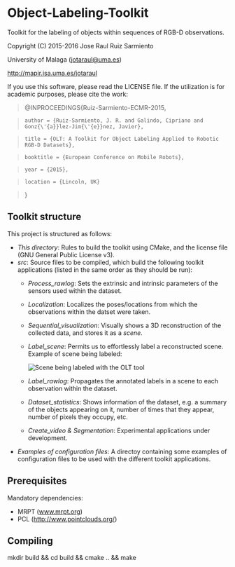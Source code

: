 # Object-Labeling-Toolkit

Toolkit for the labeling of objects within sequences of RGB-D observations.

Copyright (C) 2015-2016 Jose Raul Ruiz Sarmiento

University of Malaga (jotaraul@uma.es)

http://mapir.isa.uma.es/jotaraul

If you use this software, please read the LICENSE file. If the utilization is for academic purposes, please cite the work:

>  @INPROCEEDINGS{Ruiz-Sarmiento-ECMR-2015,

>     author = {Ruiz-Sarmiento, J. R. and Galindo, Cipriano and Gonz{\'{a}}lez-Jim{\'{e}}nez, Javier},

>     title = {OLT: A Toolkit for Object Labeling Applied to Robotic RGB-D Datasets},

>     booktitle = {European Conference on Mobile Robots},

>     year = {2015},

>     location = {Lincoln, UK}

>  }


Toolkit structure
--------
This project is structured as follows:
* _This directory_: Rules to build the toolkit using CMake, and the license file (GNU General Public License v3).
* _src_: Source files to be compiled, which build the following toolkit applications (listed in the same order as they should be run):
    * *Process_rawlog*: Sets the extrinsic and intrinsic parameters of the sensors used within the dataset.
    * *Localization*: Localizes the poses/locations from which the observations within the datset were taken.
    * *Sequential_visualization*: Visually shows a 3D reconstruction of the collected data, and stores it as a _scene_.
    * *Label_scene*: Permits us to effortlessly label a reconstructed scene. Example of scene being labeled:
    
        ![Scene being labeled with the OLT tool](http://mapir.isa.uma.es/jotaraul/Resources/example_scene.png "Scene being labeled with the OLT tool")

    * *Label_rawlog*: Propagates the annotated labels in a scene to each observation within the dataset.
    * *Dataset_statistics*: Shows information of the dataset, e.g. a summary of the objects appearing on it, number of times that they appear, number of pixels they occupy, etc.
    * *Create_video & Segmentation*: Experimental applications under development.
* _Examples of configuration files_: A directoy containing some examples of configuration files to be used with the different toolkit applications.

Prerequisites
--------

Mandatory dependencies:

* MRPT (www.mrpt.org)
* PCL (http://www.pointclouds.org/)

Compiling
--------

mkdir build && cd build && cmake .. && make
